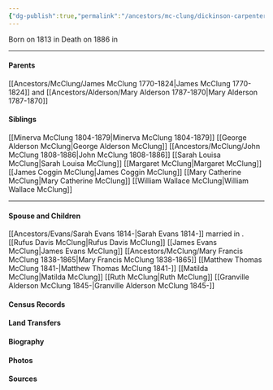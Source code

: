 ```yaml
---
{"dg-publish":true,"permalink":"/ancestors/mc-clung/dickinson-carpenter-mc-clung-1813-1886/","tags":["Dickinson-Carpenter-McClung"]}
---
```


Born on  1813 in <!-- link to place -->
Death on 1886 in <!-- link to place -->

---
#### Parents

[[Ancestors/McClung/James McClung 1770-1824\|James McClung 1770-1824]] and [[Ancestors/Alderson/Mary Alderson 1787-1870\|Mary Alderson 1787-1870]]
#### Siblings
[[Minerva McClung 1804-1879\|Minerva McClung 1804-1879]]
[[George Alderson McClung\|George Alderson McClung]]
[[Ancestors/McClung/John McClung 1808-1886\|John McClung 1808-1886]]
[[Sarah Louisa McClung\|Sarah Louisa McClung]]
[[Margaret McClung\|Margaret McClung]]
[[James Coggin McClung\|James Coggin McClung]]
[[Mary Catherine McClung\|Mary Catherine McClung]]
[[William Wallace McClung\|William Wallace McClung]]

---
#### Spouse and Children
[[Ancestors/Evans/Sarah Evans 1814-\|Sarah Evans 1814-]] married <!-- link to date --> in <!-- link to place -->.
[[Rufus Davis McClung\|Rufus Davis McClung]]
[[James Evans McClung\|James Evans McClung]]
[[Ancestors/McClung/Mary Francis McClung 1838-1865\|Mary Francis McClung 1838-1865]]
[[Matthew Thomas McClung 1841-\|Matthew Thomas McClung 1841-]]
[[Matilda McClung\|Matilda McClung]]
[[Ruth McClung\|Ruth McClung]]
[[Granville Alderson McClung 1845-\|Granville Alderson McClung 1845-]]

#### Census Records

#### Land Transfers

#### Biography

#### Photos

#### Sources

